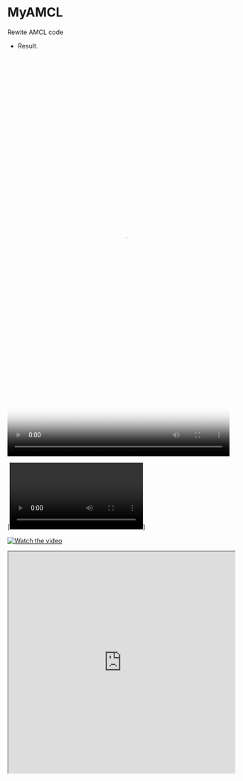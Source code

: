# MyAMCL
Rewite AMCL code

* Result.
<video id="video" controls="" preload="auto" width="500" height="900" poster="https://raw.githubusercontent.com/ShifanZhu/MyPhotos/master/MyAMCL_pic.jpg">
      <source id="mp4" src="https://raw.githubusercontent.com/ShifanZhu/MyPhotos/master/MyAMCL2.mp4" type="video/mp4">
      <p>Your user agent does not support the HTML5 Video element.</p>
</video>


[![Watch the video](https://raw.githubusercontent.com/ShifanZhu/MyPhotos/master/MyAMCL2.mp4)]


[![Watch the video](https://raw.githubusercontent.com/ShifanZhu/MyPhotos/master/MyAMCL_pic.jpg)](https://raw.githubusercontent.com/ShifanZhu/MyPhotos/master/MyAMCL2.mp4)

<iframe height=498 width=510 src="https://raw.githubusercontent.com/ShifanZhu/MyPhotos/master/MyAMCL2.mp4">


<iframe height=498 width=510 src="https://raw.githubusercontent.com/ShifanZhu/MyPhotos/master/MyAMCL2.mp4" frameborder=0 allowfullscreen></iframe>
